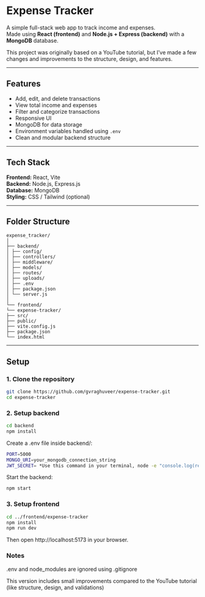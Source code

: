# Expense Tracker

A simple full-stack web app to track income and expenses.  
Made using **React (frontend)** and **Node.js + Express (backend)** with a **MongoDB** database.

This project was originally based on a YouTube tutorial, but I’ve made a few changes and improvements to the structure, design, and features.

---

## Features

- Add, edit, and delete transactions
- View total income and expenses
- Filter and categorize transactions
- Responsive UI
- MongoDB for data storage
- Environment variables handled using `.env`
- Clean and modular backend structure

---

## Tech Stack

**Frontend:** React, Vite  
**Backend:** Node.js, Express.js  
**Database:** MongoDB  
**Styling:** CSS / Tailwind (optional)

---

## Folder Structure

```text
expense_tracker/
│
├── backend/
│ ├── config/
│ ├── controllers/
│ ├── middleware/
│ ├── models/
│ ├── routes/
│ ├── uploads/
│ ├── .env
│ ├── package.json
│ └── server.js
│
└── frontend/
└── expense-tracker/
├── src/
├── public/
├── vite.config.js
├── package.json
└── index.html
```

---

## Setup

### 1. Clone the repository

```bash
git clone https://github.com/gvraghuveer/expense-tracker.git
cd expense-tracker
```

### 2. Setup backend

```bash
cd backend
npm install
```

Create a .env file inside backend/:

```bash
PORT=5000
MONGO_URI=your_mongodb_connection_string
JWT_SECRET= *Use this command in your terminal, node -e "console.log(require('crypto').randomlyBytes(64).toString('hex))"*
```

Start the backend:

```bash
npm start
```

### 3. Setup frontend

```bash
cd ../frontend/expense-tracker
npm install
npm run dev
```

Then open http://localhost:5173 in your browser.

### Notes

.env and node_modules are ignored using .gitignore

This version includes small improvements compared to the YouTube tutorial (like structure, design, and validations)

